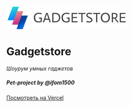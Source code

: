 ![Gadgetstore](https://github.com/ifom1500/gadgetstore/blob/master/source/img/content/Gadgetstore.png)
# Gadgetstore
*Шоурум умных гаджетов*

##### Pet-project by @ifom1500
[Посмотреть на Vercel](https://gadgetstore.vercel.app)
